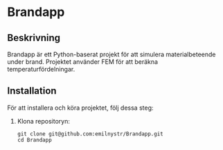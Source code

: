 # Brandapp

## Beskrivning
Brandapp är ett Python-baserat projekt för att simulera materialbeteende under brand. Projektet använder FEM för att beräkna temperaturfördelningar.

## Installation
För att installera och köra projektet, följ dessa steg:

1. Klona repositoryn:
   ```
   git clone git@github.com:emilnystr/Brandapp.git
   cd Brandapp
   ```
